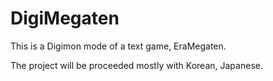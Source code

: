 # DigiMegaten
This is a Digimon mode of a text game, EraMegaten.

The project will be proceeded mostly with Korean, Japanese. 
